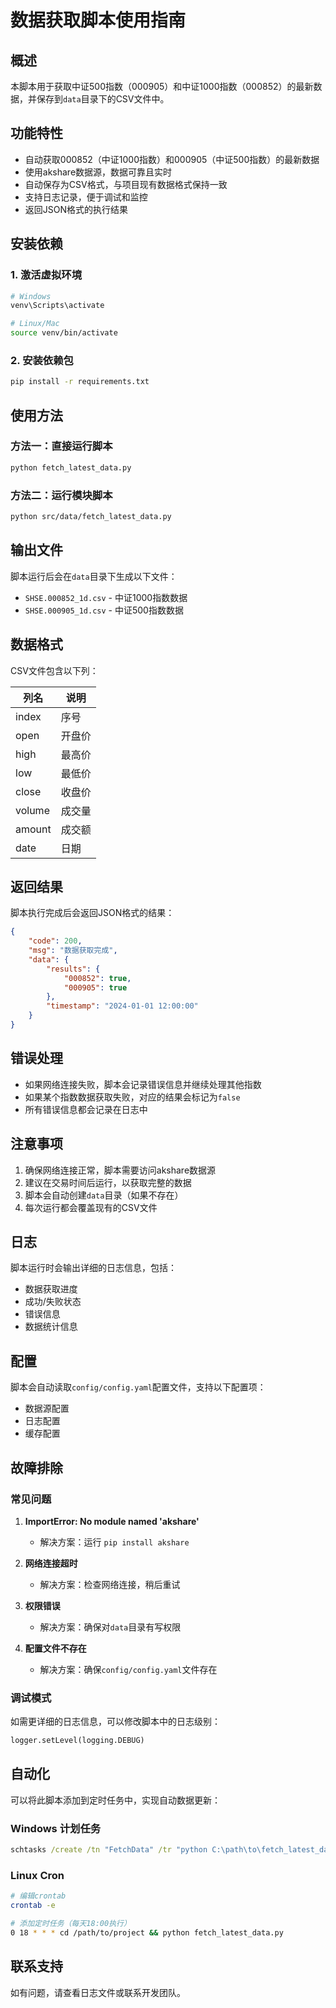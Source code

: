# 数据获取脚本使用指南

## 概述

本脚本用于获取中证500指数（000905）和中证1000指数（000852）的最新数据，并保存到`data`目录下的CSV文件中。

## 功能特性

- 自动获取000852（中证1000指数）和000905（中证500指数）的最新数据
- 使用akshare数据源，数据可靠且实时
- 自动保存为CSV格式，与项目现有数据格式保持一致
- 支持日志记录，便于调试和监控
- 返回JSON格式的执行结果

## 安装依赖

### 1. 激活虚拟环境

```bash
# Windows
venv\Scripts\activate

# Linux/Mac
source venv/bin/activate
```

### 2. 安装依赖包

```bash
pip install -r requirements.txt
```

## 使用方法

### 方法一：直接运行脚本

```bash
python fetch_latest_data.py
```

### 方法二：运行模块脚本

```bash
python src/data/fetch_latest_data.py
```

## 输出文件

脚本运行后会在`data`目录下生成以下文件：

- `SHSE.000852_1d.csv` - 中证1000指数数据
- `SHSE.000905_1d.csv` - 中证500指数数据

## 数据格式

CSV文件包含以下列：

| 列名 | 说明 |
|------|------|
| index | 序号 |
| open | 开盘价 |
| high | 最高价 |
| low | 最低价 |
| close | 收盘价 |
| volume | 成交量 |
| amount | 成交额 |
| date | 日期 |

## 返回结果

脚本执行完成后会返回JSON格式的结果：

```json
{
    "code": 200,
    "msg": "数据获取完成",
    "data": {
        "results": {
            "000852": true,
            "000905": true
        },
        "timestamp": "2024-01-01 12:00:00"
    }
}
```

## 错误处理

- 如果网络连接失败，脚本会记录错误信息并继续处理其他指数
- 如果某个指数数据获取失败，对应的结果会标记为`false`
- 所有错误信息都会记录在日志中

## 注意事项

1. 确保网络连接正常，脚本需要访问akshare数据源
2. 建议在交易时间后运行，以获取完整的数据
3. 脚本会自动创建`data`目录（如果不存在）
4. 每次运行都会覆盖现有的CSV文件

## 日志

脚本运行时会输出详细的日志信息，包括：
- 数据获取进度
- 成功/失败状态
- 错误信息
- 数据统计信息

## 配置

脚本会自动读取`config/config.yaml`配置文件，支持以下配置项：

- 数据源配置
- 日志配置
- 缓存配置

## 故障排除

### 常见问题

1. **ImportError: No module named 'akshare'**
   - 解决方案：运行 `pip install akshare`

2. **网络连接超时**
   - 解决方案：检查网络连接，稍后重试

3. **权限错误**
   - 解决方案：确保对`data`目录有写权限

4. **配置文件不存在**
   - 解决方案：确保`config/config.yaml`文件存在

### 调试模式

如需更详细的日志信息，可以修改脚本中的日志级别：

```python
logger.setLevel(logging.DEBUG)
```

## 自动化

可以将此脚本添加到定时任务中，实现自动数据更新：

### Windows 计划任务

```cmd
schtasks /create /tn "FetchData" /tr "python C:\path\to\fetch_latest_data.py" /sc daily /st 18:00
```

### Linux Cron

```bash
# 编辑crontab
crontab -e

# 添加定时任务（每天18:00执行）
0 18 * * * cd /path/to/project && python fetch_latest_data.py
```

## 联系支持

如有问题，请查看日志文件或联系开发团队。 